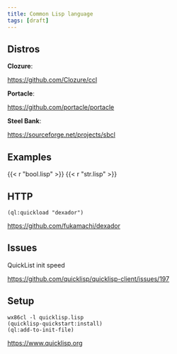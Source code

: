 ```yaml
---
title: Common Lisp language
tags: [draft]
---
```


## Distros

**Clozure**:

<https://github.com/Clozure/ccl>

**Portacle**:

<https://github.com/portacle/portacle>

**Steel Bank**:

<https://sourceforge.net/projects/sbcl>

## Examples

{{< r "bool.lisp" >}}
{{< r "str.lisp" >}}

## HTTP

~~~
(ql:quickload "dexador")
~~~

<https://github.com/fukamachi/dexador>

## Issues

QuickList init speed

<https://github.com/quicklisp/quicklisp-client/issues/197>

## Setup

~~~
wx86cl -l quicklisp.lisp
(quicklisp-quickstart:install)
(ql:add-to-init-file)
~~~

<https://www.quicklisp.org>
